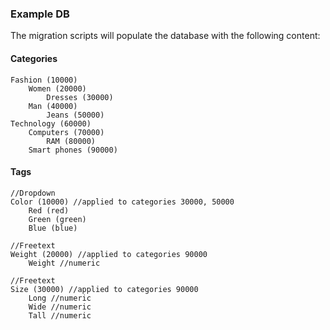 ### Example DB

The migration scripts will populate the database with the following content:

#### Categories
~~~
Fashion (10000)
	Women (20000)
		Dresses (30000)
	Man (40000)
		Jeans (50000)
Technology (60000)
	Computers (70000)
		RAM (80000)
	Smart phones (90000)
~~~

#### Tags
~~~
//Dropdown
Color (10000) //applied to categories 30000, 50000
	Red (red)
	Green (green)
	Blue (blue)

//Freetext
Weight (20000) //applied to categories 90000
	Weight //numeric

//Freetext
Size (30000) //applied to categories 90000
	Long //numeric
	Wide //numeric
	Tall //numeric
~~~